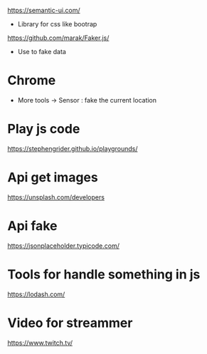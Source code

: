 https://semantic-ui.com/
- Library for css like bootrap

https://github.com/marak/Faker.js/
- Use to fake data

# Chrome
- More tools -> Sensor : fake the current location

# Play js code
https://stephengrider.github.io/playgrounds/


# Api get images
https://unsplash.com/developers

# Api fake
https://jsonplaceholder.typicode.com/

# Tools for handle something in js
https://lodash.com/

# Video for streammer
https://www.twitch.tv/
